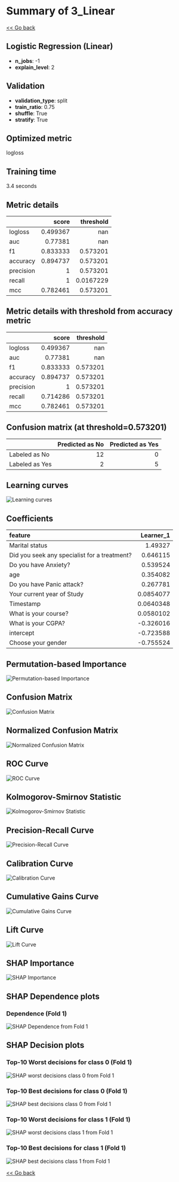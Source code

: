 # Summary of 3_Linear

[<< Go back](../README.md)


## Logistic Regression (Linear)
- **n_jobs**: -1
- **explain_level**: 2

## Validation
 - **validation_type**: split
 - **train_ratio**: 0.75
 - **shuffle**: True
 - **stratify**: True

## Optimized metric
logloss

## Training time

3.4 seconds

## Metric details
|           |    score |   threshold |
|:----------|---------:|------------:|
| logloss   | 0.499367 | nan         |
| auc       | 0.77381  | nan         |
| f1        | 0.833333 |   0.573201  |
| accuracy  | 0.894737 |   0.573201  |
| precision | 1        |   0.573201  |
| recall    | 1        |   0.0167229 |
| mcc       | 0.782461 |   0.573201  |


## Metric details with threshold from accuracy metric
|           |    score |   threshold |
|:----------|---------:|------------:|
| logloss   | 0.499367 |  nan        |
| auc       | 0.77381  |  nan        |
| f1        | 0.833333 |    0.573201 |
| accuracy  | 0.894737 |    0.573201 |
| precision | 1        |    0.573201 |
| recall    | 0.714286 |    0.573201 |
| mcc       | 0.782461 |    0.573201 |


## Confusion matrix (at threshold=0.573201)
|                |   Predicted as No |   Predicted as Yes |
|:---------------|------------------:|-------------------:|
| Labeled as No  |                12 |                  0 |
| Labeled as Yes |                 2 |                  5 |

## Learning curves
![Learning curves](learning_curves.png)

## Coefficients
| feature                                      |   Learner_1 |
|:---------------------------------------------|------------:|
| Marital status                               |   1.49327   |
| Did you seek any specialist for a treatment? |   0.646115  |
| Do you have Anxiety?                         |   0.539524  |
| age                                          |   0.354082  |
| Do you have Panic attack?                    |   0.267781  |
| Your current year of Study                   |   0.0854077 |
| Timestamp                                    |   0.0640348 |
| What is your course?                         |   0.0580102 |
| What is your CGPA?                           |  -0.326016  |
| intercept                                    |  -0.723588  |
| Choose your gender                           |  -0.755524  |


## Permutation-based Importance
![Permutation-based Importance](permutation_importance.png)
## Confusion Matrix

![Confusion Matrix](confusion_matrix.png)


## Normalized Confusion Matrix

![Normalized Confusion Matrix](confusion_matrix_normalized.png)


## ROC Curve

![ROC Curve](roc_curve.png)


## Kolmogorov-Smirnov Statistic

![Kolmogorov-Smirnov Statistic](ks_statistic.png)


## Precision-Recall Curve

![Precision-Recall Curve](precision_recall_curve.png)


## Calibration Curve

![Calibration Curve](calibration_curve_curve.png)


## Cumulative Gains Curve

![Cumulative Gains Curve](cumulative_gains_curve.png)


## Lift Curve

![Lift Curve](lift_curve.png)



## SHAP Importance
![SHAP Importance](shap_importance.png)

## SHAP Dependence plots

### Dependence (Fold 1)
![SHAP Dependence from Fold 1](learner_fold_0_shap_dependence.png)

## SHAP Decision plots

### Top-10 Worst decisions for class 0 (Fold 1)
![SHAP worst decisions class 0 from Fold 1](learner_fold_0_shap_class_0_worst_decisions.png)
### Top-10 Best decisions for class 0 (Fold 1)
![SHAP best decisions class 0 from Fold 1](learner_fold_0_shap_class_0_best_decisions.png)
### Top-10 Worst decisions for class 1 (Fold 1)
![SHAP worst decisions class 1 from Fold 1](learner_fold_0_shap_class_1_worst_decisions.png)
### Top-10 Best decisions for class 1 (Fold 1)
![SHAP best decisions class 1 from Fold 1](learner_fold_0_shap_class_1_best_decisions.png)

[<< Go back](../README.md)

